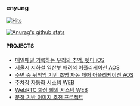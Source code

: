 ### enyung

[![Hits](https://hits.seeyoufarm.com/api/count/incr/badge.svg?url=https%3A%2F%2Fgithub.com%2Feyl056&count_bg=%23E7C4F5&title_bg=%23A422C8&icon=&icon_color=%23E96EFF&title=VISIT&edge_flat=false)](https://hits.seeyoufarm.com)

[![Anurag's github stats](https://github-readme-stats.vercel.app/api?username=eyl056)](https://github.com/gowoon-choi/github-readme-stats)

#### PROJECTS
* [매일매일 기록하는 우리의 추억, 펫디 iOS](https://github.com/eyl056/MyPetDiary)
* [서울시 지하철 임산부 배려석 어플리케이션 AOS](https://github.com/TeamWilliam/pinkVoice)
* [수면 중 뒤척임 기반 조명 자동 제어 어플리케이션 AOS](https://github.com/eyl056/Better-Sleep_ValueUP)
* [주차장 자동화 시스템 WEB](https://github.com/TeamWilliam/sogong-ParkBentley)
* [WebRTC 화상 회의 시스템 WEB](https://github.com/CSID-DGU/2020-2-OSSP1-WebRTC-2)
* [문장 기반 이미지 추천 프로젝트](https://github.com/eyl056/SentenceToImage)

